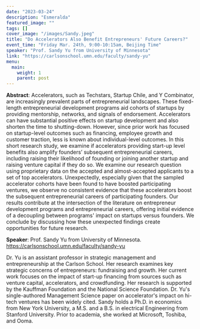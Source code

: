 ```yaml
---
date: "2023-03-24"
description: "Esmeralda"
featured_image: ""
tags: []
cover_image: "/images/Sandy.jpeg"
title: "Do Accelerators Also Benefit Entrepreneurs' Future Careers?"
event_time: "Friday Mar. 24th, 9:00-10:15am, Beijing Time"
speaker: "Prof. Sandy Yu from University of Minnesota"
link: "https://carlsonschool.umn.edu/faculty/sandy-yu"
menu:
  main:
    weight: 1
    parent: post
---
```


**Abstract**: Accelerators, such as Techstars, Startup Chile, and Y Combinator, are increasingly prevalent parts of entrepreneurial landscapes. These fixed-length entrepreneurial development programs aid cohorts of startups by providing mentorship, networks, and signals of endorsement. Accelerators can have substantial positive effects on startup development and also shorten the time to shutting-down. However, since prior work has focused on startup-level outcomes such as financing, employee growth and customer traction, less is known about individual-level outcomes. In this short research study, we examine if accelerators providing start-up level benefits also amplify founders’ subsequent entrepreneurial careers, including raising their likelihood of founding or joining another startup and raising venture capital if they do so. We examine our research question using proprietary data on the accepted and almost-accepted applicants to a set of top accelerators. Unexpectedly, especially given that the sampled accelerator cohorts have been found to have boosted participating ventures, we observe no consistent evidence that these accelerators boost the subsequent entrepreneurial careers of participating founders. Our results contribute at the intersection of the literature on entrepreneur development programs and entrepreneurial careers, offering initial evidence of a decoupling between programs' impact on startups versus founders. We conclude by discussing how these unexpected findings create opportunities for future research.

**Speaker**: Prof. Sandy Yu from University of Minnesota. https://carlsonschool.umn.edu/faculty/sandy-yu

Dr. Yu is an assistant professor in strategic management and entrepreneurship at the Carlson School. Her research examines key strategic concerns of entrepreneurs: fundraising and growth. Her current work focuses on the impact of start-up financing from sources such as venture capital, accelerators, and crowdfunding. Her research is supported by the Kauffman Foundation and the National Science Foundation. Dr. Yu's single-authored Management Science paper on accelerator's impact on hi-tech ventures has been widely cited. Sandy holds a Ph.D. in economics from New York University, a M.S. and a B.S. in electrical Engineering from Stanford University. Prior to academia, she worked at Microsoft, Toshiba, and Ooma.
